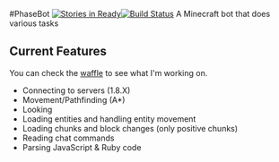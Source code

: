 #PhaseBot
[![Stories in Ready](https://badge.waffle.io/phase/PhaseBot.png?label=ready&title=Ready)](https://waffle.io/phase/PhaseBot)[![Build Status](https://travis-ci.org/phase/PhaseBot.svg)](https://travis-ci.org/phase/PhaseBot)
A Minecraft bot that does various tasks

## Current Features
You can check the [waffle](https://waffle.io/phase/PhaseBot) to see what I'm working on.
* Connecting to servers (1.8.X)
* Movement/Pathfinding (A*)
* Looking
* Loading entities and handling entity movement
* Loading chunks and block changes (only positive chunks)
* Reading chat commands
* Parsing JavaScript & Ruby code
